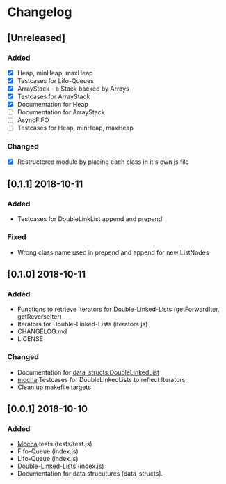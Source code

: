 # Changelog
## [Unreleased]
### Added
- [x] Heap, minHeap, maxHeap
- [x] Testcases for Lifo-Queues
- [x] ArrayStack - a Stack backed by Arrays
- [x] Testcases for ArrayStack
- [x] Documentation for Heap
- [ ] Documentation for ArrayStack
- [ ] AsyncFIFO
- [ ] Testcases for Heap, minHeap, maxHeap

### Changed
- [x] Restructered module by placing each class in it's own js file

## [0.1.1] 2018-10-11
### Added
- Testcases for DoubleLinkList append and prepend

### Fixed
- Wrong class name used in prepend and append for new ListNodes 

## [0.1.0] 2018-10-11
### Added
- Functions to retrieve Iterators for Double-Linked-Lists (getForwardIter, getReverseIter)
- Iterators for Double-Linked-Lists (iterators.js)
- CHANGELOG.md
- LICENSE

### Changed
- Documentation for [data_structs.DoubleLinkedList](https://sebi2020.github.io/data_structs/data_structs.html)
- [mocha](https://mochajs.org/) Testcases for DoubleLinkedLists to reflect Iterators.
- Clean up makefile targets

## [0.0.1] 2018-10-10

### Added
- [Mocha](https://mochajs.org/) tests (tests/test.js)
- Fifo-Queue (index.js)
- Lifo-Queue (index.js)
- Double-Linked-Lists (index.js)
- Documentation for data strucutures (data_structs).
